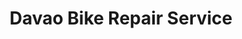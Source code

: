 ---
title: "Davao Bike Repair Service"
url: /davao-city/davao-bike-repair-service/
shop: bicycle
---